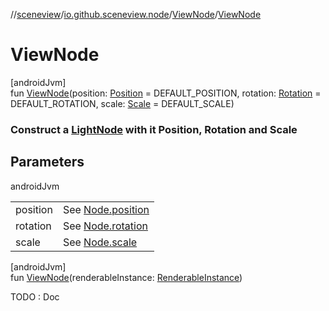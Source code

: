 //[sceneview](../../../index.md)/[io.github.sceneview.node](../index.md)/[ViewNode](index.md)/[ViewNode](-view-node.md)

# ViewNode

[androidJvm]\
fun [ViewNode](-view-node.md)(position: [Position](../../io.github.sceneview.math/index.md#945960193%2FClasslikes%2F-1571379623) = DEFAULT_POSITION, rotation: [Rotation](../../io.github.sceneview.math/index.md#1133844556%2FClasslikes%2F-1571379623) = DEFAULT_ROTATION, scale: [Scale](../../io.github.sceneview.math/index.md#2055938798%2FClasslikes%2F-1571379623) = DEFAULT_SCALE)

###  Construct a [LightNode](../-light-node/index.md) with it Position, Rotation and Scale

## Parameters

androidJvm

| | |
|---|---|
| position | See [Node.position](../-node/position.md) |
| rotation | See [Node.rotation](../-node/rotation.md) |
| scale | See [Node.scale](../-node/scale.md) |

[androidJvm]\
fun [ViewNode](-view-node.md)(renderableInstance: [RenderableInstance](../../com.google.ar.sceneform.rendering/-renderable-instance/index.md))

TODO : Doc
